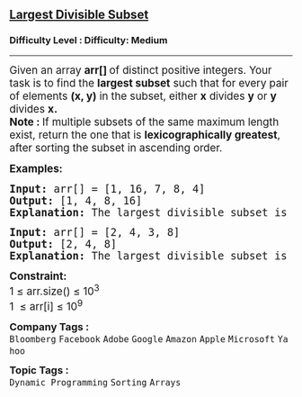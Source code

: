 <h2><a href="https://www.geeksforgeeks.org/problems/largest-divisible-subset--170643/1?_gl=1*cnczcz*_up*MQ..*_gs*MQ..&gclid=Cj0KCQjw097CBhDIARIsAJ3-nxdGqRtWVfn9CFz6MBJLuzFqARKkX2e-0e6sdqd2tDxlHbZ3uJ5NYDwaAlbbEALw_wcB&gbraid=0AAAAAC9yBkDfpL4RdJhnzF4uxRM822G49">Largest Divisible Subset</a></h2><h3>Difficulty Level : Difficulty: Medium</h3><hr><div class="problems_problem_content__Xm_eO"><p><span style="font-size: 14pt;">Given an array&nbsp;<strong>arr[]&nbsp;</strong>of distinct positive integers. Your task is to find the <strong data-start="210" data-end="228">largest subset</strong> such that for every pair of elements <strong>(x, y)</strong> in the subset, either <strong>x</strong> divides <strong>y</strong> or <strong>y</strong> divides <strong>x.</strong><br><strong>Note : </strong>If multiple subsets of the same maximum length exist, return the one that is <strong data-start="470" data-end="500">lexicographically greatest</strong>, after sorting the subset in ascending order.</span></p>
<p><span style="font-size: 14pt;"><strong>Examples:</strong></span></p>
<pre><span style="font-size: 14pt;"><strong>Input:</strong> arr[] = [1, 16, 7, 8, 4]
<strong>Output: </strong>[1, 4, 8, 16]<br><strong>Explanation:</strong> The largest divisible subset is [1, 4, 8, 16], where each element divides the next one. This subset is already the lexicographically greatest one.</span></pre>
<pre><strong><span style="font-size: 14pt;">Input: </span></strong><span style="font-size: 14pt;">arr[] = [2, 4, 3, 8]</span><strong><span style="font-size: 14pt;"><br>Output: </span></strong><span style="font-size: 14pt;">[2, 4, 8]</span><strong><span style="font-size: 14pt;"><br>Explanation: </span></strong><span style="font-size: 14pt;">The largest divisible subset is [2, 4, 8], where each element divides the next one. This subset is already the lexicographically greatest one.</span></pre>
<p><span style="font-size: 14pt;"><strong>Constraint:</strong><br>1 ≤ arr.size() ≤ 10<sup>3</sup><br>1&nbsp; ≤ arr[i] ≤ 10<sup>9</sup></span></p></div><p><span style=font-size:18px><strong>Company Tags : </strong><br><code>Bloomberg</code>&nbsp;<code>Facebook</code>&nbsp;<code>Adobe</code>&nbsp;<code>Google</code>&nbsp;<code>Amazon</code>&nbsp;<code>Apple</code>&nbsp;<code>Microsoft</code>&nbsp;<code>Yahoo</code>&nbsp;<br><p><span style=font-size:18px><strong>Topic Tags : </strong><br><code>Dynamic Programming</code>&nbsp;<code>Sorting</code>&nbsp;<code>Arrays</code>&nbsp;